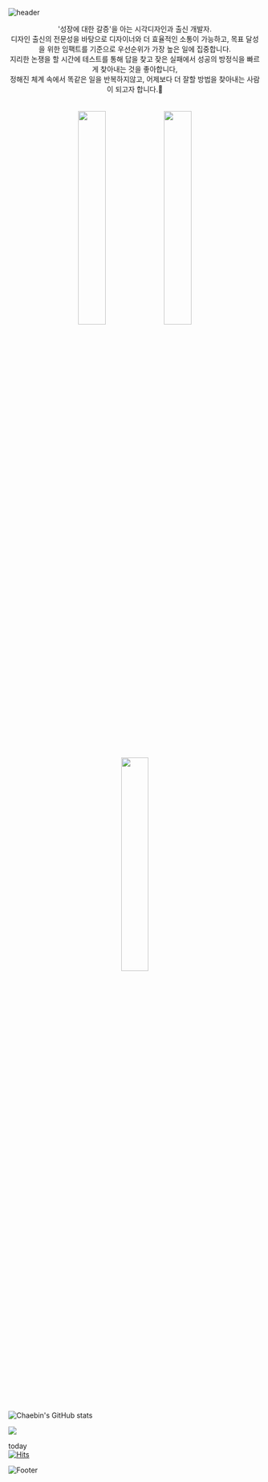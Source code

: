 ![header](https://capsule-render.vercel.app/api?type=Waving&color=auto&height=200&section=header&text=반갑습니다,%20저는%20한채빈입니다!😄&fontSize=34&animation=fadeIn&fontAlign=70)

<div align="center">
'성장에 대한 갈증'을 아는 시각디자인과 출신 개발자.</br>
디자인 출신의 전문성을 바탕으로 디자이너와 더 효율적인 소통이 가능하고, 목표 달성을 위한 임팩트를 기준으로 우선순위가 가장 높은 일에 집중합니다.</br>
지리한 논쟁을 할 시간에 테스트를 통해 답을 찾고 잦은 실패에서 성공의 방정식을 빠르게 찾아내는 것을 좋아합니다,</br>
정해진 체계 속에서 똑같은 일을 반복하지않고, 어제보다 더 잘할 방법을 찾아내는 사람이 되고자 합니다.👯
</br>
</br>
</br>
<img src="https://images.velog.io/images/chaeb1n/post/eb467b5b-90b5-43ce-ab69-4e1660a7d94d/KakaoTalk_Image_2021-02-17-13-37-46.jpeg" width="33%">
<img src="https://images.velog.io/images/chaeb1n/post/83f214e7-2cde-400e-8404-6f9f0ce77fdb/KakaoTalk_Image_2021-02-17-14-04-03_001.jpeg" width="33%">
<img src="https://images.velog.io/images/chaeb1n/post/d0e60689-9e37-4661-80b0-09063ad474ed/KakaoTalk_Image_2021-02-17-14-07-43.jpeg" width="33%">
</div>


![Chaebin's GitHub stats](https://github-readme-stats.vercel.app/api?username=cbhan0102&count_private=true&show_icons=true&theme=flag-india)

<a href="https://github.com/cbhan0102/CommitCombo">
    <img src="http://commitcombo.com/get?user=chaebinnnnnnnnn&animation=false"/>
</a>

today<br>
[![Hits](https://hits.seeyoufarm.com/api/count/incr/badge.svg?url=https%3A%2F%2Fgithub.com%2Fcbhan0102%2Fhit-counter&count_bg=%23FF964F&title_bg=%23728639&icon=&icon_color=%23E7E7E7&title=hits&edge_flat=false)](https://hits.seeyoufarm.com)


![Footer](https://capsule-render.vercel.app/api?type=Waving&color=auto&height=200&section=footer&fontSize=60&animation=fadeIn)






